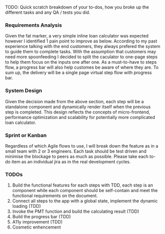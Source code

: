 TODO: Quick scratch breakdown of your to-dos, how you broke up the different tasks and any QA / tests you did.

### Requirements Analysis

Given the fat marker, a very simple inline loan calculator was expected however I identified 1 pain point to improve as below. According to my past experience talking with the end customers, they always prefered the system to guide them to complete tasks. With the assumption that customers may need more spoonfeeding I decided to split the caculator to one-page steps to help them focus on the inputs one after one. As a must-to-have to steps flow, a progress bar will also help customes be aware of where they are. To sum up, the delivery will be a single page virtual step flow with progress bar.

### System Design

Given the decision made from the above section, each step will be a standalone component and dynamically render itself when the previous step is completed. This design reflects the concepts of micro-frontend, performance optimization and scalability for potentially more complicated loan calculator.

### Sprint or Kanban

Regardless of which Agile flows to use, I will break down the feature as in a small team with 2 or 3 engineers. Each task should be test driven and minimise the blockage to peers as much as possible. Please take each to-do item as an individual jira as in the real development cycles.

### TODOs

1. Build the functional features for each steps with TDD, each step is an component while each component should be self-contain and meet the functional requirements on the document.
2. Connect all steps to the app with a global state, implement the dynamic loading (TDD)
3. Invoke the PMT function and build the calculating result (TDD)
4. Build the progress bar (TDD)
5. A11y improvement (TDD)
6. Cosmetic enhencement
